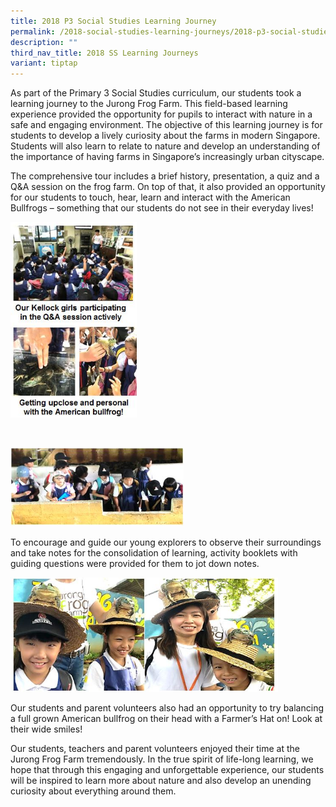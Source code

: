 ```yaml
---
title: 2018 P3 Social Studies Learning Journey
permalink: /2018-social-studies-learning-journeys/2018-p3-social-studies-learning-journey/
description: ""
third_nav_title: 2018 SS Learning Journeys
variant: tiptap
---
```

<p>As part of the Primary 3 Social Studies curriculum, our students took a learning journey to the Jurong Frog Farm. This field-based learning experience provided the opportunity for pupils to interact with nature in a safe and engaging environment. The objective of this learning journey is for students to develop a lively curiosity about the farms in modern Singapore. Students will also learn to relate to nature and develop an understanding of the importance of having farms in Singapore’s increasingly urban cityscape.</p><p>The comprehensive tour includes a brief history, presentation, a quiz and a Q&amp;A session on the frog farm. On top of that, it also provided an opportunity for our students to touch, hear, learn and interact with the American Bullfrogs – something that our students do not see in their everyday lives!</p><div class="isomer-image-wrapper"><img style="width: 40%;" height="auto" width="100%" src="/images/2018p31.jpg"></div><p><br></p><div class="isomer-image-wrapper"><img style="width: 55%;" height="auto" width="100%" src="/images/2018p32.jpg"></div><p>To encourage and guide our young explorers to observe their surroundings and take notes for the consolidation of learning, activity booklets with guiding questions were provided for them to jot down notes.</p><div class="isomer-image-wrapper"><img style="width: 85%;" height="auto" width="100%" src="/images/2018p3.jpg"></div><p>Our students and parent volunteers also had an opportunity to try balancing a full grown American bullfrog on their head with a Farmer’s Hat on! Look at their wide smiles!</p><p>Our students, teachers and parent volunteers enjoyed their time at the Jurong Frog Farm tremendously. In the true spirit of life-long learning, we hope that through this engaging and unforgettable experience, our students will be inspired to learn more about nature and also develop an unending curiosity about everything around them.</p>